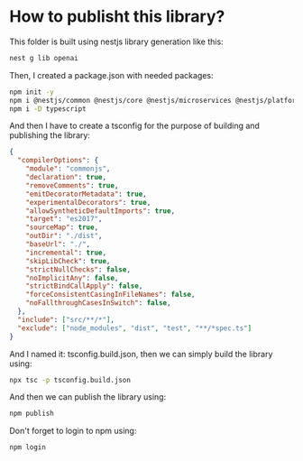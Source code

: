 # How to publisht this library?
This folder is built using nestjs library generation like this:

```bash
nest g lib openai
```

Then, I created a package.json with needed packages:

```bash
npm init -y
npm i @nestjs/common @nestjs/core @nestjs/microservices @nestjs/platform-express @nestjs/swagger @nestjs/testing @nestjs/websockets rxjs
npm i -D typescript
```

And then I have to create a tsconfig for the purpose of building and publishing the library:

```json
{
  "compilerOptions": {
    "module": "commonjs",
    "declaration": true,
    "removeComments": true,
    "emitDecoratorMetadata": true,
    "experimentalDecorators": true,
    "allowSyntheticDefaultImports": true,
    "target": "es2017",
    "sourceMap": true,
    "outDir": "./dist",
    "baseUrl": "./",
    "incremental": true,
    "skipLibCheck": true,
    "strictNullChecks": false,
    "noImplicitAny": false,
    "strictBindCallApply": false,
    "forceConsistentCasingInFileNames": false,
    "noFallthroughCasesInSwitch": false,
  },
  "include": ["src/**/*"],
  "exclude": ["node_modules", "dist", "test", "**/*spec.ts"]
}
```

And I named it: tsconfig.build.json, then we can simply build the library using:

```bash
npx tsc -p tsconfig.build.json
```

And then we can publish the library using:

```bash
npm publish
```

Don't forget to login to npm using:

```bash
npm login
```